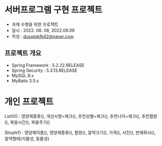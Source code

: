 # 서버프로그램 구현 프로젝트

- 과제 수행을 위한 프로젝트
- 일시 : 2022. 08. 08, 2022.08.09
- 작성 : duswlskfk42@naver.com

## 프로젝트 개요

- Spring Framework : 5.2.22.RELEASE
- Spring Security : 5.3.13.RELEASE
- MySQL 8.x
- MyBatis 3.5.x

# 개인 프로젝트

ListVO : 영양제종류(), 개선사항=체크(), 추천성별=체크(), 추천나이=체크(), 추천함량(), 복용시간(), 복용주기()

ShopVO : 영양제이름(), 영양제종류(), 함량(), 알약크기(), 가격(), 사진(), 판매회사(), 알약형태(식물성, 동물성)
